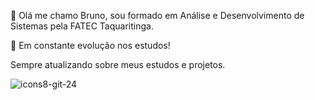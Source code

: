 👋 Olá me chamo Bruno, sou formado em Análise e Desenvolvimento de Sistemas pela FATEC Taquaritinga.

🌱 Em constante evolução nos estudos!

Sempre atualizando sobre meus estudos e projetos.

![icons8-git-24](https://github.com/user-attachments/assets/e54fd568-caf9-4fab-88d0-0e121ef22e95)

